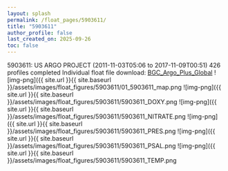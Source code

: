 ```yaml
---
layout: splash
permalink: /float_pages/5903611/
title: "5903611"
author_profile: false
last_created_on: 2025-09-26
toc: false
---
```

 
5903611: US ARGO PROJECT (2011-11-03T05:06 to 2017-11-09T00:51)
426 profiles completed
Individual float file download: [BGC_Argo_Plus_Global](https://ftp.soest.hawaii.edu/bgc_argo_plus/Individual_Floats/outliers_removed/5903611_Sprof_processed.nc)
![img-png]({{ site.url }}{{ site.baseurl }}/assets/images/float_figures/5903611/01_5903611_map.png
![img-png]({{ site.url }}{{ site.baseurl }}/assets/images/float_figures/5903611/5903611_DOXY.png
![img-png]({{ site.url }}{{ site.baseurl }}/assets/images/float_figures/5903611/5903611_NITRATE.png
![img-png]({{ site.url }}{{ site.baseurl }}/assets/images/float_figures/5903611/5903611_PRES.png
![img-png]({{ site.url }}{{ site.baseurl }}/assets/images/float_figures/5903611/5903611_PSAL.png
![img-png]({{ site.url }}{{ site.baseurl }}/assets/images/float_figures/5903611/5903611_TEMP.png
